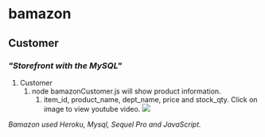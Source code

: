 # bamazon

## **Customer**

### *"Storefront with the MySQL"*

1. Customer 
      1. node bamazonCustomer.js will show product information.
            1. item_id, product_name, dept_name, price and stock_qty. Click on image to view youtube video.
[![](http://img.youtube.com/vi/BFYvDpI4rDY/0.jpg)](http://www.youtube.com/watch?v=BFYvDpI4rDY "")

*Bamazon used Heroku, Mysql, Sequel Pro and JavaScript.*
      
